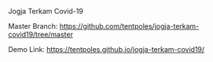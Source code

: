 Jogja Terkam Covid-19

Master Branch: https://github.com/tentpoles/jogja-terkam-covid19/tree/master

Demo Link: https://tentpoles.github.io/jogja-terkam-covid19/
